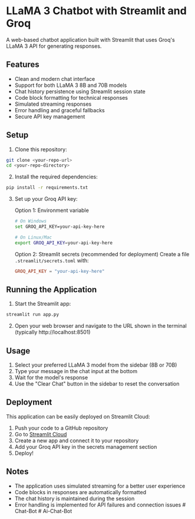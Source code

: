 # LLaMA 3 Chatbot with Streamlit and Groq

A web-based chatbot application built with Streamlit that uses Groq's LLaMA 3 API for generating responses.

## Features

- Clean and modern chat interface
- Support for both LLaMA 3 8B and 70B models
- Chat history persistence using Streamlit session state
- Code block formatting for technical responses
- Simulated streaming responses
- Error handling and graceful fallbacks
- Secure API key management

## Setup

1. Clone this repository:
```bash
git clone <your-repo-url>
cd <your-repo-directory>
```

2. Install the required dependencies:
```bash
pip install -r requirements.txt
```

3. Set up your Groq API key:

   Option 1: Environment variable
   ```bash
   # On Windows
   set GROQ_API_KEY=your-api-key-here
   
   # On Linux/Mac
   export GROQ_API_KEY=your-api-key-here
   ```

   Option 2: Streamlit secrets (recommended for deployment)
   Create a file `.streamlit/secrets.toml` with:
   ```toml
   GROQ_API_KEY = "your-api-key-here"
   ```

## Running the Application

1. Start the Streamlit app:
```bash
streamlit run app.py
```

2. Open your web browser and navigate to the URL shown in the terminal (typically http://localhost:8501)

## Usage

1. Select your preferred LLaMA 3 model from the sidebar (8B or 70B)
2. Type your message in the chat input at the bottom
3. Wait for the model's response
4. Use the "Clear Chat" button in the sidebar to reset the conversation

## Deployment

This application can be easily deployed on Streamlit Cloud:

1. Push your code to a GitHub repository
2. Go to [Streamlit Cloud](https://streamlit.io/cloud)
3. Create a new app and connect it to your repository
4. Add your Groq API key in the secrets management section
5. Deploy!

## Notes

- The application uses simulated streaming for a better user experience
- Code blocks in responses are automatically formatted
- The chat history is maintained during the session
- Error handling is implemented for API failures and connection issues #   C h a t - B o t  
 #   A i - C h a t - B o t  
 